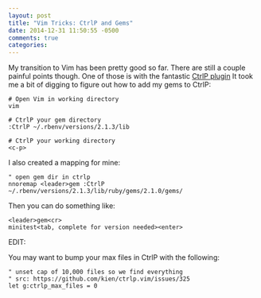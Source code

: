 ```yaml
---
layout: post
title: "Vim Tricks: CtrlP and Gems"
date: 2014-12-31 11:50:55 -0500
comments: true
categories:
---
```


My transition to Vim has been pretty good so far. There are still a couple
painful points though. One of those is with the fantastic [CtrlP plugin](https://github.com/ctrlpvim/ctrlp.vim)
It took me a bit of digging to figure out how to add my gems to CtrlP:

```
# Open Vim in working directory
vim

# CtrlP your gem directory
:CtrlP ~/.rbenv/versions/2.1.3/lib

# CtrlP your working directory
<c-p>
```

I also created a mapping for mine:

```vim
" open gem dir in ctrlp
nnoremap <leader>gem :CtrlP ~/.rbenv/versions/2.1.3/lib/ruby/gems/2.1.0/gems/
```

Then you can do something like:
```vim
<leader>gem<cr>
minitest<tab, complete for version needed><enter>
```

EDIT:

You may want to bump your max files in CtrlP with the following:

```vim
" unset cap of 10,000 files so we find everything
" src: https://github.com/kien/ctrlp.vim/issues/325
let g:ctrlp_max_files = 0
```
